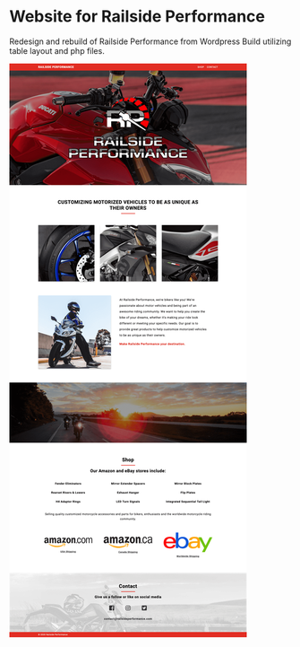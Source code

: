 # Website for Railside Performance

Redesign and rebuild of Railside Performance from Wordpress Build utilizing table layout and php files.

![Screenshot of railside perofmrance](https://github.com/andrewthamcc/railside-performance/blob/master/screenshot.png)